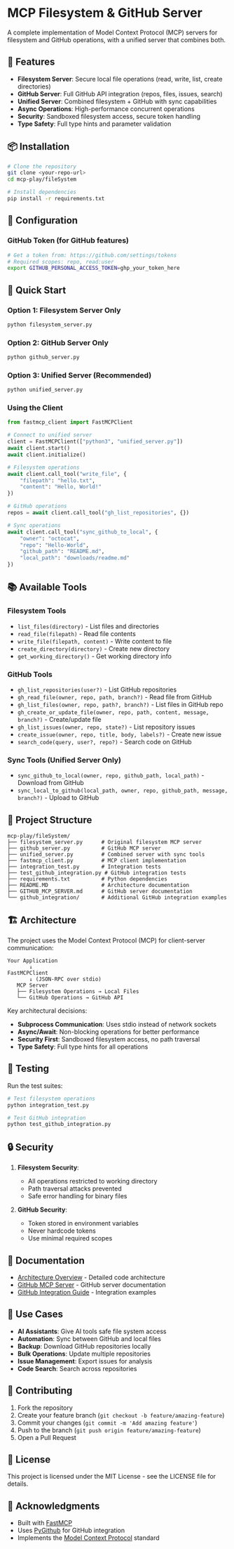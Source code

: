 # MCP Filesystem & GitHub Server

A complete implementation of Model Context Protocol (MCP) servers for filesystem and GitHub operations, with a unified server that combines both.

## 🚀 Features

- **Filesystem Server**: Secure local file operations (read, write, list, create directories)
- **GitHub Server**: Full GitHub API integration (repos, files, issues, search)
- **Unified Server**: Combined filesystem + GitHub with sync capabilities
- **Async Operations**: High-performance concurrent operations
- **Security**: Sandboxed filesystem access, secure token handling
- **Type Safety**: Full type hints and parameter validation

## 📦 Installation

```bash
# Clone the repository
git clone <your-repo-url>
cd mcp-play/fileSystem

# Install dependencies
pip install -r requirements.txt
```

## 🔧 Configuration

### GitHub Token (for GitHub features)
```bash
# Get a token from: https://github.com/settings/tokens
# Required scopes: repo, read:user
export GITHUB_PERSONAL_ACCESS_TOKEN=ghp_your_token_here
```

## 🏃 Quick Start

### Option 1: Filesystem Server Only
```bash
python filesystem_server.py
```

### Option 2: GitHub Server Only
```bash
python github_server.py
```

### Option 3: Unified Server (Recommended)
```bash
python unified_server.py
```

### Using the Client
```python
from fastmcp_client import FastMCPClient

# Connect to unified server
client = FastMCPClient(["python3", "unified_server.py"])
await client.start()
await client.initialize()

# Filesystem operations
await client.call_tool("write_file", {
    "filepath": "hello.txt",
    "content": "Hello, World!"
})

# GitHub operations
repos = await client.call_tool("gh_list_repositories", {})

# Sync operations
await client.call_tool("sync_github_to_local", {
    "owner": "octocat",
    "repo": "Hello-World",
    "github_path": "README.md",
    "local_path": "downloads/readme.md"
})
```

## 📚 Available Tools

### Filesystem Tools
- `list_files(directory)` - List files and directories
- `read_file(filepath)` - Read file contents
- `write_file(filepath, content)` - Write content to file
- `create_directory(directory)` - Create new directory
- `get_working_directory()` - Get working directory info

### GitHub Tools
- `gh_list_repositories(user?)` - List GitHub repositories
- `gh_read_file(owner, repo, path, branch?)` - Read file from GitHub
- `gh_list_files(owner, repo, path?, branch?)` - List files in GitHub repo
- `gh_create_or_update_file(owner, repo, path, content, message, branch?)` - Create/update file
- `gh_list_issues(owner, repo, state?)` - List repository issues
- `create_issue(owner, repo, title, body, labels?)` - Create new issue
- `search_code(query, user?, repo?)` - Search code on GitHub

### Sync Tools (Unified Server Only)
- `sync_github_to_local(owner, repo, github_path, local_path)` - Download from GitHub
- `sync_local_to_github(local_path, owner, repo, github_path, message, branch?)` - Upload to GitHub

## 📁 Project Structure

```
mcp-play/fileSystem/
├── filesystem_server.py      # Original filesystem MCP server
├── github_server.py          # GitHub MCP server
├── unified_server.py         # Combined server with sync tools
├── fastmcp_client.py         # MCP client implementation
├── integration_test.py       # Integration tests
├── test_github_integration.py # GitHub integration tests
├── requirements.txt          # Python dependencies
├── README.MD                 # Architecture documentation
├── GITHUB_MCP_SERVER.md      # GitHub server documentation
└── github_integration/       # Additional GitHub integration examples
```

## 🏗️ Architecture

The project uses the Model Context Protocol (MCP) for client-server communication:

```
Your Application
       ↓
FastMCPClient
       ↓ (JSON-RPC over stdio)
   MCP Server
   ├── Filesystem Operations → Local Files
   └── GitHub Operations → GitHub API
```

Key architectural decisions:
- **Subprocess Communication**: Uses stdio instead of network sockets
- **Async/Await**: Non-blocking operations for better performance
- **Security First**: Sandboxed filesystem access, no path traversal
- **Type Safety**: Full type hints for all operations

## 🧪 Testing

Run the test suites:

```bash
# Test filesystem operations
python integration_test.py

# Test GitHub integration
python test_github_integration.py
```

## 🔒 Security

1. **Filesystem Security**:
   - All operations restricted to working directory
   - Path traversal attacks prevented
   - Safe error handling for binary files

2. **GitHub Security**:
   - Token stored in environment variables
   - Never hardcode tokens
   - Use minimal required scopes

## 📖 Documentation

- [Architecture Overview](README.MD) - Detailed code architecture
- [GitHub MCP Server](GITHUB_MCP_SERVER.md) - GitHub server documentation
- [GitHub Integration Guide](github_integration/GITHUB_INTEGRATION.md) - Integration examples

## 🎯 Use Cases

- **AI Assistants**: Give AI tools safe file system access
- **Automation**: Sync between GitHub and local files
- **Backup**: Download GitHub repositories locally
- **Bulk Operations**: Update multiple repositories
- **Issue Management**: Export issues for analysis
- **Code Search**: Search across repositories

## 🤝 Contributing

1. Fork the repository
2. Create your feature branch (`git checkout -b feature/amazing-feature`)
3. Commit your changes (`git commit -m 'Add amazing feature'`)
4. Push to the branch (`git push origin feature/amazing-feature`)
5. Open a Pull Request

## 📄 License

This project is licensed under the MIT License - see the LICENSE file for details.

## 🙏 Acknowledgments

- Built with [FastMCP](https://github.com/anthropics/fastmcp)
- Uses [PyGithub](https://github.com/PyGithub/PyGithub) for GitHub integration
- Implements the [Model Context Protocol](https://modelcontextprotocol.io/) standard
